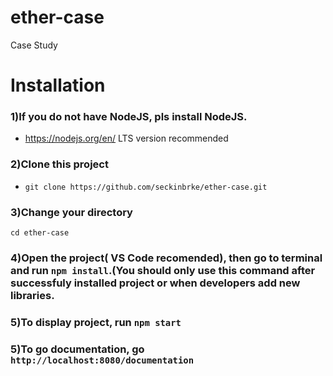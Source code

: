 # ether-case
Case Study

# Installation
### 1)If you do not have NodeJS, pls install NodeJS.
-  https://nodejs.org/en/ LTS version recommended
### 2)Clone this project
- `git clone https://github.com/seckinbrke/ether-case.git`
### 3)Change your directory
`cd ether-case`
### 4)Open the project( VS Code recomended), then go to terminal and run `npm install`.(You should only use this command after successfuly installed project or when developers add new libraries.
### 5)To display project, run `npm start`

### 5)To go documentation, go `http://localhost:8080/documentation`
